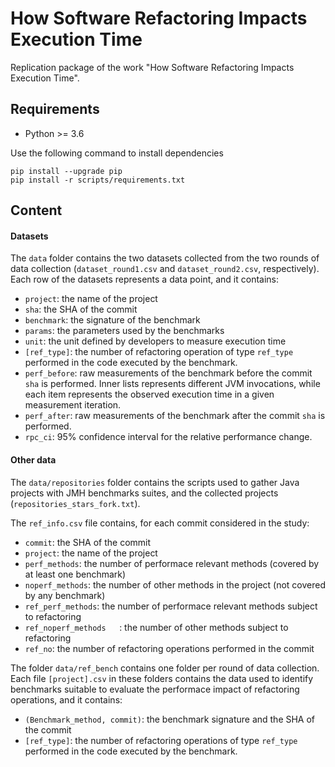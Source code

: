 # How Software Refactoring Impacts Execution Time

Replication package of the work "How Software Refactoring Impacts Execution Time".

## Requirements
- Python >= 3.6

Use the following command to install dependencies

```
pip install --upgrade pip
pip install -r scripts/requirements.txt
```

## Content
#### Datasets
The `data` folder contains the two datasets collected from the two rounds of data collection (`dataset_round1.csv` and `dataset_round2.csv`, respectively).
Each row of the datasets represents a data point, and it contains:
- `project`: the name of the project
- `sha`: the SHA of the commit
- `benchmark`: the signature of the benchmark 
- `params`: the parameters used by the benchmarks
- `unit`: the unit defined by developers to measure execution time
- `[ref_type]`: the number of refactoring operation of type `ref_type` performed in the code executed by the benchmark.
- `perf_before`: raw measurements of the benchmark before the commit `sha` is performed. Inner lists represents different JVM invocations, while each item represents the observed execution time in a given measurement iteration.
- `perf_after`: raw measurements of the benchmark after the commit `sha` is performed.
- `rpc_ci`: 95% confidence interval for the relative performance change.

#### Other data
The `data/repositories` folder contains the scripts used to gather Java projects with JMH benchmarks suites, and the collected projects (`repositories_stars_fork.txt`).

The `ref_info.csv` file contains, for each commit considered in the study:
- `commit`: the SHA of the commit
- `project`: the name of the project
- `perf_methods`: the number of performace relevant methods (covered by at least one benchmark)
- `noperf_methods`: the number of other methods in the project (not covered by any benchmark)
- `ref_perf_methods`: the number of performace relevant methods subject to refactoring
- `ref_noperf_methods	`: the number of other methods subject to refactoring
- `ref_no`: the number of refactoring operations performed in the commit


The folder `data/ref_bench` contains one folder per round of data collection.
Each file `[project].csv` in these folders contains the data used to identify benchmarks suitable to evaluate the performace impact of refactoring operations, and it contains:
- `(Benchmark_method, commit)`: the benchmark signature and the SHA of the commit
- `[ref_type]`: the number of refactoring operations of type `ref_type` performed in the code executed by the benchmark.







